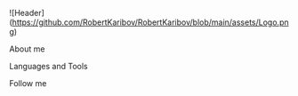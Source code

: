 ![Header] (https://github.com/RobertKaribov/RobertKaribov/blob/main/assets/Logo.png)

About me

Languages and Tools

Follow me